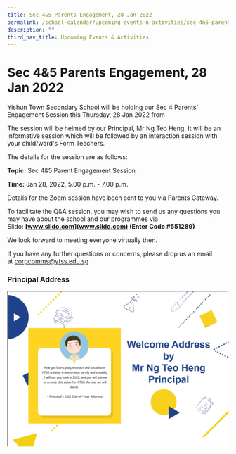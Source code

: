 ```yaml
---
title: Sec 4&5 Parents Engagement, 28 Jan 2022
permalink: /school-calendar/upcoming-events-n-activities/sec-4n5-parents-engagement-28-jan-2022/
description: ""
third_nav_title: Upcoming Events & Activities
---
```

# **Sec 4&5 Parents Engagement, 28 Jan 2022**

Yishun Town Secondary School will be holding our Sec 4 Parents’ Engagement Session this Thursday, 28 Jan 2022 from  
  

The session will be helmed by our Principal, Mr Ng Teo Heng. It will be an informative session which will be followed by an interaction session with your child/ward's Form Teachers.

The details for the session are as follows:

**Topic:** Sec 4&5 Parent Engagement Session

**Time:** Jan 28, 2022, 5.00 p.m. - 7.00 p.m.

Details for the Zoom session have been sent to you via Parents Gateway.

To facilitate the Q&A session, you may wish to send us any questions you may have about the school and our programmes via Slido: **[www.slido.com](www.slido.com) (Enter Code #551289)**

We look forward to meeting everyone virtually then.

If you have any further questions or concerns, please drop us an email at [corpcomms@ytss.edu.sg](mailto:corpcomms@ytss.edu.sg)


### Principal Address

[![](/images/PTR.jpg)](/files/Sec%204%20and%205%20PTR_Principal%20Address.pdf)
